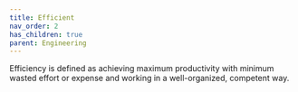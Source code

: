 ```yaml
---
title: Efficient
nav_order: 2
has_children: true
parent: Engineering
---
```

Efficiency is defined as achieving maximum productivity with minimum wasted effort or expense and working in a well-organized, competent way.
